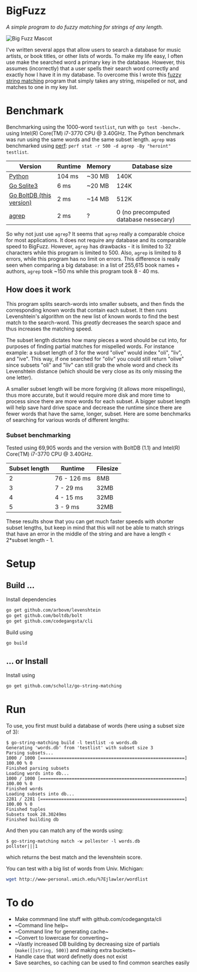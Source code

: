 # BigFuzz
_A simple program to do fuzzy matching for strings of any length._

![Big Fuzz Mascot](http://ecx.images-amazon.com/images/I/417W-2NwzpL._SX355_.jpg)

I've written several apps that allow users to search a database for music artists, or book titles, or other lists of words. To make my life easy, I often use make the searched word a primary key in the database. However, this assumes (incorrectly) that a user spells their search word correctly and exactly how I have it in my database. To overcome this I wrote this [fuzzy string matching](https://en.wikipedia.org/wiki/Approximate_string_matching) program that simply takes any string, mispelled or not, and matches to one in my key list.

# Benchmark
Benchmarking using the 1000-word `testlist`, run with `go test -bench=.` using Intel(R) Core(TM) i7-3770 CPU @ 3.40GHz. The Python benchmark was run using the same words and the same subset length. `agrep` was benchmarked using [perf](http://askubuntu.com/questions/50145/how-to-install-perf-monitoring-tool/306683): `perf stat -r 500 -d agrep -By "heroint" testlist`.

Version                                                                               | Runtime | Memory | Database size
------------------------------------------------------------------------------------- | ------- | ------ | -------------------------------------
[Python](https://github.com/schollz/string_matching)                                  | 104 ms  | ~30 MB | 140K
[Go Sqlite3](https://github.com/schollz/go-string-matching/tree/sqlite3)              | 6 ms    | ~20 MB | 124K
[Go BoltDB (this version)](https://github.com/schollz/go-string-matching/tree/master) | 2 ms    | ~14 MB | 512K
[agrep](https://en.wikipedia.org/wiki/Agrep)                                          | 2 ms    | ?      | 0 (no precomputed database nessecary)

So why not just use `agrep`? It seems that `agrep` really a comparable choice for most applications. It does not require any database and its comparable speed to BigFuzz. However, `agrep` has drawbacks - it is limited to 32 characters while this program is limited to 500. Also, `agrep` is limited to 8 errors, while this program has no limit on errors. This difference is really seen when comparing a big database: in a list of 255,615 book names + authors, `agrep` took ~150 ms while this program took 8 - 40 ms.

## How does it work
This program splits search-words into smaller subsets, and then finds the corresponding known words that contain each subset. It then runs Levenshtein's algorithm on the new list of known words to find the best match to the search-word. This _greatly_ decreases the search space and thus increases the matching speed.

The subset length dictates how many pieces a word should be cut into, for purposes of finding partial matches for mispelled words. For instance example: a subset length of 3 for the word "olive" would index "oli", "liv", and "ive". This way, if one searched for "oliv" you could still return "olive" since subsets "oli" and "liv" can still grab the whole word and check its Levenshtein distance (which should be very close as its only missing the one letter).

A smaller subset length will be more forgiving (it allows more mispellings), thus more accurate, but it would require more disk and more time to process since there are more words for each subset. A bigger subset length will help save hard drive space and decrease the runtime since there are fewer words that have the same, longer, subset. Here are some benchmarks of searching for various words of different lengths:

### Subset benchmarking
Tested using 69,905 words and the version with BoltDB (1.1) and  Intel(R) Core(TM) i7-3770 CPU @ 3.40GHz.

Subset length | Runtime     | Filesize
------------- | ----------- | --------
2             | 76 - 126 ms | 8MB
3             | 7 - 29 ms   | 32MB
4             | 4 - 15 ms   | 32MB
5             | 3 - 9 ms    | 32MB

These results show that you can get much faster speeds with shorter subset lengths, but keep in mind that this will not be able to match strings that have an error in the middle of the string and are have a length < 2*subset length - 1.

# Setup

## Build ...
Install dependencies

```bash
go get github.com/arbovm/levenshtein
go get github.com/boltdb/bolt
go get github.com/codegangsta/cli
```

Build using

```bash
go build
```

## ... or Install

Install using
```bash
go get github.com/schollz/go-string-matching
```

# Run
To use, you first must build a database of words (here using a subset size of 3):

```
$ go-string-matching build -l testlist -o words.db
Generating 'words.db' from 'testlist' with subset size 3
Parsing subsets...
1000 / 1000 [=======================================================] 100.00 % 0
Finished parsing subsets
Loading words into db...
1000 / 1000 [=======================================================] 100.00 % 0
Finished words
Loading subsets into db...
2281 / 2281 [=======================================================] 100.00 % 0
Finished tuples
Subsets took 28.30249ms
Finished building db
```

And then you can match any of the words using:

```
$ go-string-matching match -w pollester -l words.db
pollster|||1
```

which returns the best match and the levenshtein score.

You can test with a big list of words from Univ. Michigan:

```bash
wget http://www-personal.umich.edu/%7Ejlawler/wordlist
```

# To do
- Make commmand line stuff with github.com/codegangsta/cli
- ~Command line help~
- ~Command line for generating cache~
- ~Convert to lowercase for converting~
- ~Vastly increased DB building by decreasing size of partials (`make([]string, 500)`) and making extra buckets~
- Handle case that word definetly does not exist
- Save searches, so caching can be used to find common searches easily
